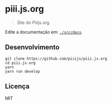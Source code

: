# piii.js.org

> Site do Piiijs.org.

Edite a documentação em: [`./src/docs`](./src/docs).

## Desenvolvimento

```
git clone https://github.com/piiijs/piii.js.org
cd piii.js.org
yarn
yarn run develop
```

## Licença

MIT
